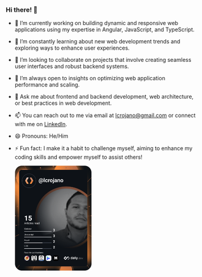 ### Hi there! 👋

- 🔭 I’m currently working on building dynamic and responsive web applications using my expertise in Angular, JavaScript, and TypeScript.
- 🌱 I’m constantly learning about new web development trends and exploring ways to enhance user experiences.
- 👯 I’m looking to collaborate on projects that involve creating seamless user interfaces and robust backend systems.
- 🤔 I’m always open to insights on optimizing web application performance and scaling.
- 💬 Ask me about frontend and backend development, web architecture, or best practices in web development.
- 📫 You can reach out to me via email at lcrojano@gmail.com or connect with me on [LinkedIn](https://www.linkedin.com/in/lcrojano/).
- 😄 Pronouns: He/Him
- ⚡ Fun fact: I make it a habit to challenge myself, aiming to enhance my coding skills and empower myself to assist others!
 
  <div >
    <a href="https://app.daily.dev/lcrojano"><img src="https://github.com/lcrojanouninorte/lcrojanouninorte/blob/main/devcard.svg" width="200" alt="luis carlos rojano's Dev Card"/></a>
  </div>
 
